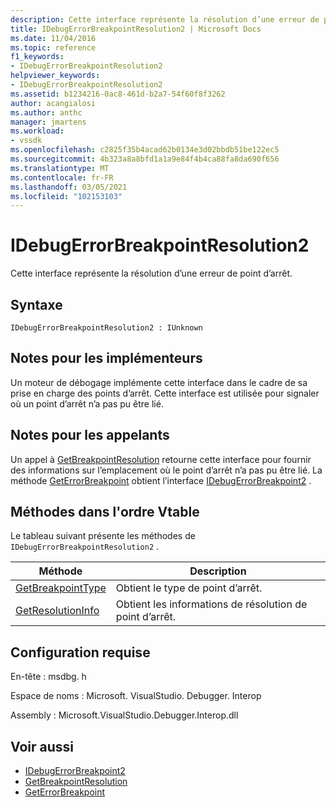 ```yaml
---
description: Cette interface représente la résolution d’une erreur de point d’arrêt.
title: IDebugErrorBreakpointResolution2 | Microsoft Docs
ms.date: 11/04/2016
ms.topic: reference
f1_keywords:
- IDebugErrorBreakpointResolution2
helpviewer_keywords:
- IDebugErrorBreakpointResolution2
ms.assetid: b1234216-0ac8-461d-b2a7-54f60f8f3262
author: acangialosi
ms.author: anthc
manager: jmartens
ms.workload:
- vssdk
ms.openlocfilehash: c2825f35b4acad62b0134e3d02bbdb51be122ec5
ms.sourcegitcommit: 4b323a8a8bfd1a1a9e84f4b4ca88fa8da690f656
ms.translationtype: MT
ms.contentlocale: fr-FR
ms.lasthandoff: 03/05/2021
ms.locfileid: "102153103"
---
```

# <a name="idebugerrorbreakpointresolution2"></a>IDebugErrorBreakpointResolution2
Cette interface représente la résolution d’une erreur de point d’arrêt.

## <a name="syntax"></a>Syntaxe

```
IDebugErrorBreakpointResolution2 : IUnknown
```

## <a name="notes-for-implementers"></a>Notes pour les implémenteurs
 Un moteur de débogage implémente cette interface dans le cadre de sa prise en charge des points d’arrêt. Cette interface est utilisée pour signaler où un point d’arrêt n’a pas pu être lié.

## <a name="notes-for-callers"></a>Notes pour les appelants
 Un appel à [GetBreakpointResolution](../../../extensibility/debugger/reference/idebugerrorbreakpoint2-getbreakpointresolution.md) retourne cette interface pour fournir des informations sur l’emplacement où le point d’arrêt n’a pas pu être lié. La méthode [GetErrorBreakpoint](../../../extensibility/debugger/reference/idebugbreakpointerrorevent2-geterrorbreakpoint.md) obtient l’interface [IDebugErrorBreakpoint2](../../../extensibility/debugger/reference/idebugerrorbreakpoint2.md) .

## <a name="methods-in-vtable-order"></a>Méthodes dans l'ordre Vtable
 Le tableau suivant présente les méthodes de `IDebugErrorBreakpointResolution2` .

|Méthode|Description|
|------------|-----------------|
|[GetBreakpointType](../../../extensibility/debugger/reference/idebugerrorbreakpointresolution2-getbreakpointtype.md)|Obtient le type de point d’arrêt.|
|[GetResolutionInfo](../../../extensibility/debugger/reference/idebugerrorbreakpointresolution2-getresolutioninfo.md)|Obtient les informations de résolution de point d’arrêt.|

## <a name="requirements"></a>Configuration requise
 En-tête : msdbg. h

 Espace de noms : Microsoft. VisualStudio. Debugger. Interop

 Assembly : Microsoft.VisualStudio.Debugger.Interop.dll

## <a name="see-also"></a>Voir aussi
- [IDebugErrorBreakpoint2](../../../extensibility/debugger/reference/idebugerrorbreakpoint2.md)
- [GetBreakpointResolution](../../../extensibility/debugger/reference/idebugerrorbreakpoint2-getbreakpointresolution.md)
- [GetErrorBreakpoint](../../../extensibility/debugger/reference/idebugbreakpointerrorevent2-geterrorbreakpoint.md)
